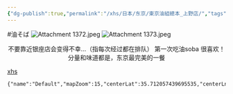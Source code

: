```yaml
---
{"dg-publish":true,"permalink":"/xhs/日本/东京/東京油組總本_上野店/","tags":["rednote","东京"],"created":"2025-03-17T23:04:32.754+08:00","updated":"2025-03-20T23:25:29.927+08:00"}
---
```


 #油そば
 ![Attachment 1372.jpeg](/img/user/xhs/%E6%97%A5%E6%9C%AC/%E4%B8%9C%E4%BA%AC/photo/Attachment%201372.jpeg)
![Attachment 1373.jpeg](/img/user/xhs/%E6%97%A5%E6%9C%AC/%E4%B8%9C%E4%BA%AC/photo/Attachment%201373.jpeg)
<center>不要靠近银座店会变得不幸…（指每次经过都在排队）
第一次吃油soba 很喜欢！分量和味道都是，东京最完美的一餐</center>


[xhs](https://www.xiaohongshu.com/explore/66f054050000000027007d85?xsec_token=ABqW31iXGaeLgX03LCtKxC-vTF_k80Vxxz6_D8uuK9ABI=&xsec_source=pc_user)
```mapview
{"name":"Default","mapZoom":15,"centerLat":35.712057439695535,"centerLng":139.77658510208133,"query":"","chosenMapSource":0,"autoFit":false,"lock":false,"showLinks":false,"linkColor":"red","markerLabels":"off","embeddedHeight":300}
```
